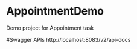 # AppointmentDemo
Demo project for Appointment task


#Swagger APIs
http://localhost:8083/v2/api-docs
